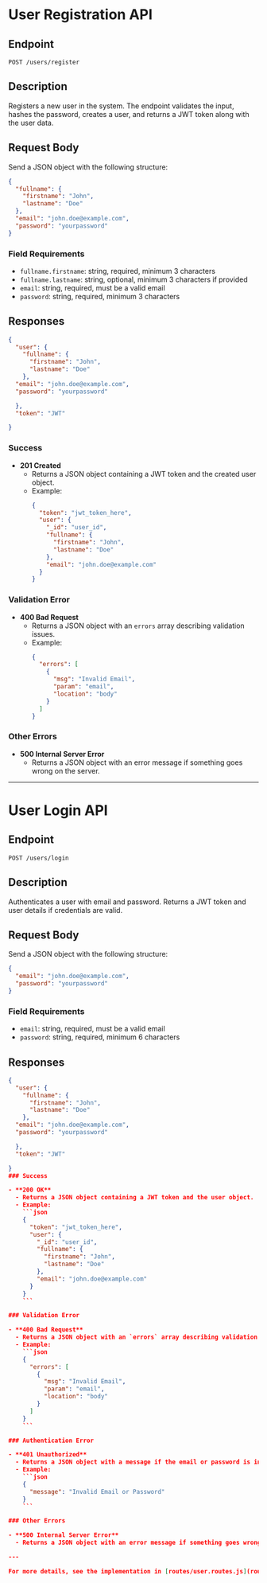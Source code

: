 # User Registration API

## Endpoint

`POST /users/register`

## Description

Registers a new user in the system. The endpoint validates the input, hashes the password, creates a user, and returns a JWT token along with the user data.

## Request Body

Send a JSON object with the following structure:

```json
{
  "fullname": {
    "firstname": "John",
    "lastname": "Doe"
  },
  "email": "john.doe@example.com",
  "password": "yourpassword"
}
```

### Field Requirements

- `fullname.firstname`: string, required, minimum 3 characters
- `fullname.lastname`: string, optional, minimum 3 characters if provided
- `email`: string, required, must be a valid email
- `password`: string, required, minimum 3 characters

## Responses
```json
{
  "user": {
    "fullname": {
      "firstname": "John",
      "lastname": "Doe"
    },
  "email": "john.doe@example.com",
  "password": "yourpassword"  

  },
  "token": "JWT"

}
```

### Success

- **201 Created**
  - Returns a JSON object containing a JWT token and the created user object.
  - Example:
    ```json
    {
      "token": "jwt_token_here",
      "user": {
        "_id": "user_id",
        "fullname": {
          "firstname": "John",
          "lastname": "Doe"
        },
        "email": "john.doe@example.com"
      }
    }
    ```

### Validation Error

- **400 Bad Request**
  - Returns a JSON object with an `errors` array describing validation issues.
  - Example:
    ```json
    {
      "errors": [
        {
          "msg": "Invalid Email",
          "param": "email",
          "location": "body"
        }
      ]
    }
    ```

### Other Errors

- **500 Internal Server Error**
  - Returns a JSON object with an error message if something goes wrong on the server.

---

# User Login API

## Endpoint

`POST /users/login`

## Description

Authenticates a user with email and password. Returns a JWT token and user details if credentials are valid.

## Request Body

Send a JSON object with the following structure:

```json
{
  "email": "john.doe@example.com",
  "password": "yourpassword"
}
```

### Field Requirements

- `email`: string, required, must be a valid email
- `password`: string, required, minimum 6 characters

## Responses
```json
{
  "user": {
    "fullname": {
      "firstname": "John",
      "lastname": "Doe"
    },
  "email": "john.doe@example.com",
  "password": "yourpassword"  

  },
  "token": "JWT"

}
### Success

- **200 OK**
  - Returns a JSON object containing a JWT token and the user object.
  - Example:
    ```json
    {
      "token": "jwt_token_here",
      "user": {
        "_id": "user_id",
        "fullname": {
          "firstname": "John",
          "lastname": "Doe"
        },
        "email": "john.doe@example.com"
      }
    }
    ```

### Validation Error

- **400 Bad Request**
  - Returns a JSON object with an `errors` array describing validation issues.
  - Example:
    ```json
    {
      "errors": [
        {
          "msg": "Invalid Email",
          "param": "email",
          "location": "body"
        }
      ]
    }
    ```

### Authentication Error

- **401 Unauthorized**
  - Returns a JSON object with a message if the email or password is incorrect.
  - Example:
    ```json
    {
      "message": "Invalid Email or Password"
    }
    ```

### Other Errors

- **500 Internal Server Error**
  - Returns a JSON object with an error message if something goes wrong on the server.

---

For more details, see the implementation in [routes/user.routes.js](routes/user.routes.js), [controllers/user.controller.js](controllers/user.controller.js), and [Services/user.services.js](Services/user.services.js).